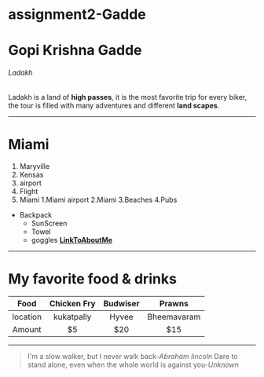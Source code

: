 # assignment2-Gadde
# Gopi Krishna Gadde
###### Ladakh

Ladakh is a land of **high passes**, it is the most favorite trip for every biker, the tour is filled with many adventures and different **land scapes**.
***
# Miami
1. Maryville
2. Kensas
  1. airport
  2. Flight
3. Miami
  1.Miami airport
  2.Miami
  3.Beaches
  4.Pubs
* Backpack  
    * SunScreen
    * Towel
    * goggles
**[LinkToAboutMe](AboutMe.md)** 
***
# My favorite food & drinks
|  Food  | Chicken Fry |  Budwiser | Prawns     |
|  :--:  | :-----:     | :-----:   | :---:      |
|location| kukatpally  | Hyvee     | Bheemavaram|
|Amount  | $5          | $20       | $15        |
---
>I'm a slow walker, but I never walk back-*Abraham lincoln*
>Dare to stand alone, even when the whole world is against you-*Unknown*


